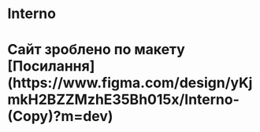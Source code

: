 
  # Interno

<h1>Сайт зроблено по макету [Посилання](https://www.figma.com/design/yKjmkH2BZZMzhE35Bh015x/Interno-(Copy)?m=dev)<h1>
  